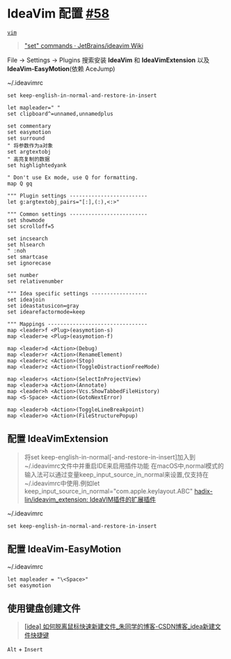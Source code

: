 # IdeaVim 配置 [#58](https://github.com/vhxubo/blog/issues/58)

[`vim`](https://github.com/vhxubo/blog/issues?q=label:vim)

> ["set" commands · JetBrains/ideavim Wiki](https://github.com/JetBrains/ideavim/wiki/%22set%22-commands)

File -> Settings -> Plugins 搜索安装 **IdeaVim** 和 **IdeaVimExtension** 以及 **IdeaVim-EasyMotion**(依赖 AceJump)

~/.ideavimrc
```
set keep-english-in-normal-and-restore-in-insert

let mapleader=" "
set clipboard^=unnamed,unnamedplus

set commentary
set easymotion
set surround
" 将参数作为a对象
set argtextobj
" 高亮复制的数据
set highlightedyank

" Don't use Ex mode, use Q for formatting.
map Q gq

""" Plugin settings -------------------------
let g:argtextobj_pairs="[:],(:),<:>"

""" Common settings -------------------------
set showmode
set scrolloff=5

set incsearch
set hlsearch
" :noh
set smartcase
set ignorecase

set number
set relativenumber

""" Idea specific settings ------------------
set ideajoin
set ideastatusicon=gray
set idearefactormode=keep

""" Mappings --------------------------------
map <leader>f <Plug>(easymotion-s)
map <leader>e <Plug>(easymotion-f)

map <leader>d <Action>(Debug)
map <leader>r <Action>(RenameElement)
map <leader>c <Action>(Stop)
map <leader>z <Action>(ToggleDistractionFreeMode)

map <leader>s <Action>(SelectInProjectView)
map <leader>a <Action>(Annotate)
map <leader>h <Action>(Vcs.ShowTabbedFileHistory)
map <S-Space> <Action>(GotoNextError)

map <leader>b <Action>(ToggleLineBreakpoint)
map <leader>o <Action>(FileStructurePopup)

```

## 配置 IdeaVimExtension
> 将set keep-english-in-normal[-and-restore-in-insert]加入到~/.ideavimrc文件中并重启IDE来启用插件功能
在macOS中,normal模式的输入法可以通过变量keep_input_source_in_normal来设置,仅支持在~/.ideavimrc中使用.例如let keep_input_source_in_normal="com.apple.keylayout.ABC" [hadix-lin/ideavim_extension: IdeaVIM插件的扩展插件](https://github.com/hadix-lin/ideavim_extension)

~/.ideavimrc
```
set keep-english-in-normal-and-restore-in-insert
```

## 配置 IdeaVim-EasyMotion

~/.ideavimrc
```
let mapleader = "\<Space>"
set easymotion
```

## 使用键盘创建文件

> [[idea] 如何脱离鼠标快速新建文件_朱同学的博客-CSDN博客_idea新建文件快捷键](https://blog.csdn.net/a755199443/article/details/89488549)

`Alt` + `Insert`